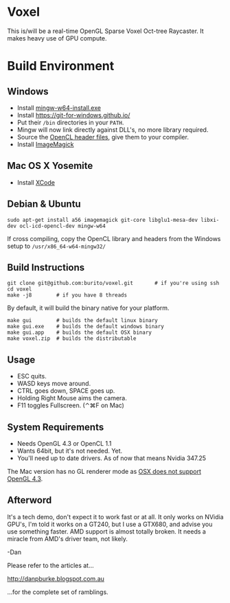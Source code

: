 Voxel
=====
This is/will be a real-time OpenGL Sparse Voxel Oct-tree Raycaster.
It makes heavy use of GPU compute.

Build Environment
=================
Windows
-------
* Install [mingw-w64-install.exe](http://sourceforge.net/projects/mingw-w64/files/)
* Install https://git-for-windows.github.io/
* Put their ``/bin`` directories in your ``PATH``.
* Mingw will now link directly against DLL's, no more library required.
* Source the [OpenCL header files](https://github.com/KhronosGroup/OpenCL-Headers), give them to your compiler.
* Install [ImageMagick](http://www.imagemagick.org/script/binary-releases.php#windows)

Mac OS X Yosemite
-----------------
* Install [XCode](https://developer.apple.com/xcode/downloads/)

Debian & Ubuntu
---------------
    sudo apt-get install a56 imagemagick git-core libglu1-mesa-dev libxi-dev ocl-icd-opencl-dev mingw-w64 
If cross compiling, copy the OpenCL library and headers from the Windows setup to ``/usr/x86_64-w64-mingw32/``

Build Instructions
------------------
    git clone git@github.com:burito/voxel.git		# if you're using ssh
    cd voxel
    make -j8		# if you have 8 threads

By default, it will build the binary native for your platform.

    make gui		# builds the default linux binary
    make gui.exe	# builds the default windows binary
    make gui.app	# builds the default OSX binary
    make voxel.zip  # builds the distributable

Usage
-----
* ESC quits.
* WASD keys move around.
* CTRL goes down, SPACE goes up.
* Holding Right Mouse aims the camera.
* F11 toggles Fullscreen. (⌃⌘F on Mac)

System Requirements
-------------------
* Needs OpenGL 4.3 or OpenCL 1.1
* Wants 64bit, but it's not needed. Yet.
* You'll need up to date drivers. As of now that means Nvidia 347.25

The Mac version has no GL renderer mode as [OSX does not support OpenGL 4.3](https://developer.apple.com/graphicsimaging/opengl/capabilities/).

Afterword
---------
It's a tech demo, don't expect it to work fast or at all.
It only works on NVidia GPU's, I'm told it works on a GT240, but I
use a GTX680, and advise you use something faster. AMD support is almost totally
broken. It needs a miracle from AMD's driver team, not likely.

-Dan

Please refer to the articles at...

http://danpburke.blogspot.com.au

...for the complete set of ramblings.

